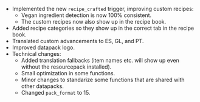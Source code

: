 
- Implemented the new `recipe_crafted` trigger, improving custom recipes:
  - Vegan ingredient detection is now 100% consistent.
  - The custom recipes now also show up in the recipe book.
- Added recipe categories so they show up in the correct tab in the recipe book.
- Translated custom advancements to ES, GL, and PT.
- Improved datapack logo.
- Technical changes:
  - Added translation fallbacks (item names etc. will show up even without the resourcepack installed).
  - Small optimization in some functions.
  - Minor changes to standarize some functions that are shared with other datapacks.
  - Changed `pack_format` to 15.